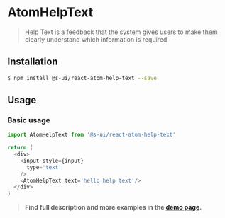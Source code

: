 # AtomHelpText

> Help Text is a feedback that the system gives users to make them clearly understand which information is required

## Installation

```sh
$ npm install @s-ui/react-atom-help-text --save
```

## Usage

### Basic usage
```js
import AtomHelpText from '@s-ui/react-atom-help-text'

return (
  <div>
    <input style={input}
      type='text'
    />
    <AtomHelpText text='hello help text'/>
  </div>
)
```


> **Find full description and more examples in the [demo page](https://sui-components.now.sh/workbench/atom/helpText/demo).**
